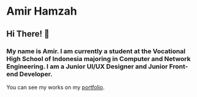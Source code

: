 # Amir Hamzah<br>
## Hi There! 👋<br>
### My name is Amir. I am currently a student at the Vocational High School of Indonesia majoring in Computer and Network Engineering. I am a Junior UI/UX Designer and Junior Front-end Developer.<br>
You can see my works on my [portfolio](https://amirhamzah-1fz.github.io/amir-hamzah).
